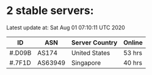 # 2 stable servers:

Latest update at: Sat Aug 01 07:10:11 UTC 2020

| ID | ASN | Server Country | Online |
| -- | --- | -------------- | ------ |
| #.D09B | AS174 | United States | 53 hrs |
| #.7F1D | AS63949 | Singapore | 40 hrs |

